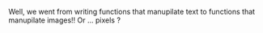 Well, we went from writing functions that manupilate text to functions that manupilate images!! Or ... pixels ? 
